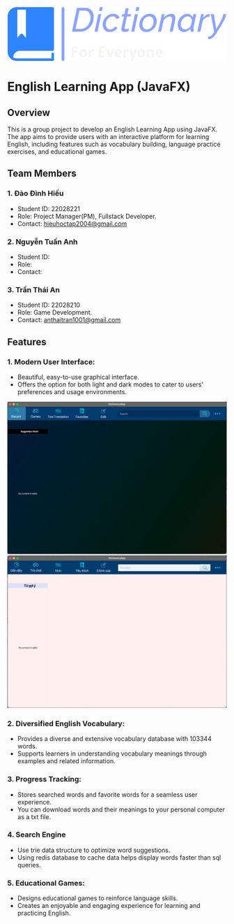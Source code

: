 <img src="https://github.com/hieudz2k4/DictionaryApp/blob/master/src/main/resources/com/app/dictionaryapp/PresentationLayer/Icon/Logo.png">

<h1>English Learning App (JavaFX)</h1>

<h2>Overview</h2>
This is a group project to develop an English Learning App using JavaFX. The app aims to provide users with an interactive platform for learning English, including features such as vocabulary building, language practice exercises, and educational games.

<h2>Team Members</h2>

### 1. Đào Đình Hiếu
- Student ID: 22028221
- Role: Project Manager(PM), Fullstack Developer.
- Contact: hieuhoctap2004@gmail.com

### 2. Nguyễn Tuấn Anh
- Student ID: 
- Role: 
- Contact: 

### 3. Trần Thái An
- Student ID: 22028210
- Role: Game Development.
- Contact: anthaitran1001@gmail.com

## Features

### 1. Modern User Interface:
- Beautiful, easy-to-use graphical interface.
- Offers the option for both light and dark modes to cater to users' preferences and usage environments.
<img src="https://github.com/hieudz2k4/DictionaryApp/blob/master/Picture/DarkMode.png">
<img src="https://github.com/hieudz2k4/DictionaryApp/blob/master/Picture/Vietnamese.png">

### 2. Diversified English Vocabulary:
- Provides a diverse and extensive vocabulary database with 103344 words.
- Supports learners in understanding vocabulary meanings through examples and related information.

### 3. Progress Tracking:
- Stores searched words and favorite words for a seamless user experience.
- You can download words and their meanings to your personal computer as a txt file.

### 4. Search Engine
- Use trie data structure to optimize word suggestions.
- Using redis database to cache data helps display words faster than sql queries.
  
### 5. Educational Games:
- Designs educational games to reinforce language skills.
- Creates an enjoyable and engaging experience for learning and practicing English.





